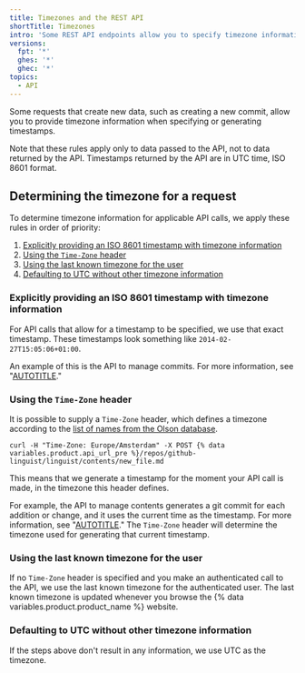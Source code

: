 ```yaml
---
title: Timezones and the REST API
shortTitle: Timezones
intro: 'Some REST API endpoints allow you to specify timezone information with your request.'
versions:
  fpt: '*'
  ghes: '*'
  ghec: '*'
topics:
  - API
---
```


Some requests that create new data, such as creating a new commit, allow you to provide timezone information when specifying or generating timestamps.

Note that these rules apply only to data passed to the API, not to data returned by the API. Timestamps returned by the API are in UTC time, ISO 8601 format.

## Determining the timezone for a request

To determine timezone information for applicable API calls, we apply these rules in order of priority:

1. [Explicitly providing an ISO 8601 timestamp with timezone information](#explicitly-providing-an-iso-8601-timestamp-with-timezone-information)
1. [Using the `Time-Zone` header](#using-the-time-zone-header)
1. [Using the last known timezone for the user](#using-the-last-known-timezone-for-the-user)
1. [Defaulting to UTC without other timezone information](#defaulting-to-utc-without-other-timezone-information)

### Explicitly providing an ISO 8601 timestamp with timezone information

For API calls that allow for a timestamp to be specified, we use that exact timestamp. These timestamps look something like `2014-02-27T15:05:06+01:00`.

An example of this is the API to manage commits. For more information, see "[AUTOTITLE](/rest/git/commits#create-a-commit)."

### Using the `Time-Zone` header

It is possible to supply a `Time-Zone` header, which defines a timezone according to the [list of names from the Olson database](https://en.wikipedia.org/wiki/List_of_tz_database_time_zones).

```shell
curl -H "Time-Zone: Europe/Amsterdam" -X POST {% data variables.product.api_url_pre %}/repos/github-linguist/linguist/contents/new_file.md
```

This means that we generate a timestamp for the moment your API call is made, in the timezone this header defines.

For example, the API to manage contents generates a git commit for each addition or change, and it uses the current time as the timestamp. For more information, see "[AUTOTITLE](/rest/repos#contents)." The `Time-Zone` header will determine the timezone used for generating that current timestamp.

### Using the last known timezone for the user

If no `Time-Zone` header is specified and you make an authenticated call to the API, we use the last known timezone for the authenticated user. The last known timezone is updated whenever you browse the {% data variables.product.product_name %} website.

### Defaulting to UTC without other timezone information

If the steps above don't result in any information, we use UTC as the timezone.
